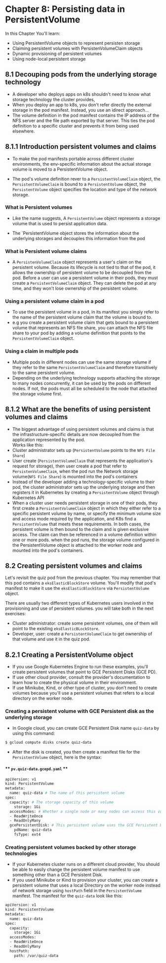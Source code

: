 # Chapter 8: Persisting data in PersistentVolume
In this Chapter You'll learn:
- Using PersistentVolume objects to represent persisten storage
- Claiming persistent volumes with PersistenVolumeClaim objects
- Dynamic provisioning of persistent volumes
- Using node-local persistent storage
## 8.1 Decouping pods from the underlying storage technology

- A developer who deploys apps on k8s shouldn't need to know what storage technology the cluster provides, 
- When you deploy an app to k8s, you don't refer directly the external storage in the pod manifest. Instead, you use an idirect approach...
- The volume definition in the pod manifest contains the IP address of the NFS server and the file path exported by that server. This ties the pod definition to a specific cluster and prevents it from being used elsewhere.
## 8.1.1 Introduction persistent volumes and claims
- To make the pod manifests portable across different cluster environments, the env-specific information about the actual storage volume is moved to a PersistentVolume object. 

- The pod's volume definition rever to a `PersistentVolumeClaim` object, the `PersistentVolumeClaim` is bound to a `PersistentVolume` object, the `PersistentVolume` object specifies the location and type of the network storage.

### What is Persistent volumes
- Like the name suggests, A `PersistentVolume` object represents a storage volume that is used to persist application data. 

- The `PersistentVolume object stores the information about the underlying storages and decouples this information from the pod

### What is Persistent volume claims
- A `PersistenVolumeClaim` object represents a user's claim on the persistent volume. Because its lifecycle is not tied to that of the pod, it allows the ownership of persistent volume to be decoupled from the pod. Before a user can use a persistent volume in their pods, they must create a `PersistentVolumeClaim` object. They can delete the pod at any time, and they won't lose ownership of the persistent volume.
### Using a persistent volume claim in a pod
- To use the persistent volume in a pod, in its manifest you simply refer to the name of the persistent volume claim that the volume is bound to.
- e.g you create a persistent volume claim that gets bound to a persistent volume that represents an NFS file share, you can attach the NFS file share to your pod by adding a volume definition that points to the `PersistentVolumeClaim` object.
### Using a claim in multiple pods
- Multiple pods in different nodes can use the same storage volume if they refer to the same `PersistentVolumeClaim` and therefore transitively to the same persistent volume.
- Depending on the underlying technology supports attaching the storage to many nodes concurrently, it can be used by the pods on different nodes. If not, the pods must all be scheduled to the node that attached the storage volume first.
## 8.1.2 What are the benefits of using persistent volumes and claims
- The biggest advantage of using persistent volumes and claims is that the infrastructure-specific details are now decoupled from the application represented by the pod.  
Works like this:
- Cluster administrator sets up (`PersistentVolume` points to the `NFS File Share`) 
- User create (`PersistentVolumeClaim` that represents the application's request for storage), then user create a pod that refer to `PersistenVolumeClaim`, when the pod run the Network storage volume(`NFS File Share`) is mounted into the pod's containers
- Instead of the developer adding a technology-specific volume to their pod, the cluster administrator sets up the underlying storage and then registers it in Kubernetes by creating a `PersistentVolume` object through Kubernetes API
- When a cluster user needs persistent storage in one of their pods, they first create a `PersistentVolumeClaim` object in which they either refer to a specific persistent volume by name, or specify the minimum volume size and access mode required by the application, and K8s find a `PersistentVolume` that meets these requirements. In both cases, the persistent volume is then bound to the claim and is given exclusive access. The claim can then be referenced in a volume definition within one or more pods. when the pod runs, the storage volume configured in the PersistentVolume object is attached to the worker node and mounted into the pod's containers.
## 8.2 Creating persistent volumes and claims
Let's revisit the quiz pod from the previous chapter. You may remember that this pod contains a `eksElasticBlockStore` volume. You'll modify that pod's manifest to make it use the `eksElasticBlockStore` via `PersistentVolume` object.  

There are usually two different types of Kubernetes users involved in the provisioning and use of persistent volumes. you will take both in the next exercises:
- Cluster administrator: create some persistent volumes, one of them will point to the existing `eksElasticBLockStore`. 
- Developer, user: create a `PersistentVolumeClaim` to get ownership of that volume and use it in the quiz pod.
## 8.2.1 Creating a PersistentVolume object
- If you use Google Kubernetes Engine to run these examples, you'll create persistent volumes that point to GCE Persistent Disks (GCE PD).
- If use other cloud provider, consult the provider's documentation to learn how to create the physical volume in their environment.
- If use Minikube, Kind, or other type of cluster, you don't need to create volumes because you'll use a persistent volumes that refers to a local directory on the worker node.
### Creating a persistent volume with GCE Persistent disk as the underlying storage
- In Google cloud, you can create GCE Persistent Disk name `quiz-data` by using this command:
```bash
$ gcloud compute disks create quiz-data
```
- After the disk is created, you then create a manifest file for the `PersistentVolume` object, here is the syntax:  

#### ** `pv.quiz-data.gcepd.yaml` **
```bash
apiVersion: v1
kind: PersistentVolume 
metadata:
  name: quiz-data # The name of this persistent volume
spec:
  capacity: # The storage capacity of this volume
    storage: 1Gi
  accessModes: # Whether a single node or many nodes can access this volume in read/write or read-only mode.
  - ReadWriteOnce
  - ReadOnlyMany
  gcePersistentDisk: # This persistent volume uses the GCE Persistent Disk created in the previous chapter
    pdName: quiz-data
    fsType: ext4

```
### Creating persistent volumes backed by other storage technologies
- If your Kubernetes cluster runs on a different cloud provider, You should be able to easily change the persistent volume manifest to use something other than a GCE Persistent Disk.
- If you used Minikube or Kind to provision your cluster, you can create a persistent volume that uses a local Directory on the worker node instead of network storage using `hostPath` field in the `PersistentVolume` manifest. The manifest for the `quiz-data` look like this:  
```bash
apiVersion: v1
kind: PersistentVolume
metadata:
  name: quiz-data
spec:
  capacity:
    storage: 1Gi
  accessModes:
  - ReadWriteOnce
  - ReadOnlyMany
  hostPath: 
    path: /var/quiz-data
```
